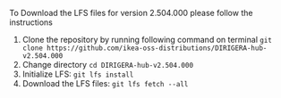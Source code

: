 To Download the LFS files for version 2.504.000 please follow the instructions

1. Clone the repository by running following command on terminal `git clone https://github.com/ikea-oss-distributions/DIRIGERA-hub-v2.504.000`
2. Change directory `cd DIRIGERA-hub-v2.504.000`
3. Initialize LFS: `git lfs install`
4. Download the LFS files: `git lfs fetch --all`
